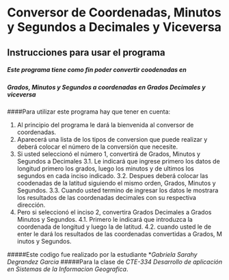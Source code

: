 # Conversor de Coordenadas, Minutos y Segundos a Decimales y Viceversa

## Instrucciones para usar el programa 

##### Este programa tiene como fin poder convertir coodenadas en 
##### Grados, Minutos y Segundos a coordenadas en Grados Decimales y viceversa

####Para utilizar este programa hay que tener en cuenta:
1. Al principio del programa le dará la bienvenida al conversor de coordenadas.
2. Aparecerá una lista de los tipos de conversion que puede realizar y deberá colocar el número de la conversión que necesite.
3. Si usted seleccionó el número 1, convertirá de Grados, Minutos y Segundos a Decimales
  3.1. Le indicará que ingrese primero los datos de longitud primero los grados, luego los minutos y de ultimos los segundos en cada inciso indicado.
  3.2. Despues deberá colocar las coodenadas de la latitud siguiendo el mismo orden, Grados, Minutos y Segundos.
  3.3. Cuando usted termino de ingresar los datos le mostrara los resultados de las coordenadas decimales con su respectiva dirección.
4. Pero si seleccionó el inciso 2, convertira Grados Decimales a Grados Minutos y Segundos.
  4.1. Primero le indicará que introduzca la coordenada de longitud y luego la de latitud.
  4.2. cuando usted le de enter le dará los resultados de las coordenadas convertidas a Grados, M inutos y Segundos.

#####Este codigo fue realizado por la estudiante **Gabriela Sarahy Degrandez Garcia*
#####Para la clase de *CTE-334 Desarrollo de aplicación en Sistemas de la Informacion Geografica*.